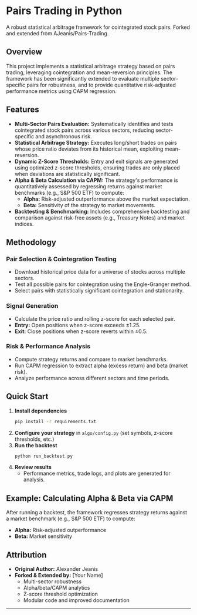 # Pairs Trading in Python
A robust statistical arbitrage framework for cointegrated stock pairs. Forked and extended from AJeanis/Pairs-Trading.

## Overview
This project implements a statistical arbitrage strategy based on pairs trading, leveraging cointegration and mean-reversion principles. The framework has been significantly extended to evaluate multiple sector-specific pairs for robustness, and to provide quantitative risk-adjusted performance metrics using CAPM regression.

## Features
- **Multi-Sector Pairs Evaluation:** Systematically identifies and tests cointegrated stock pairs across various sectors, reducing sector-specific and asynchronous risk.
- **Statistical Arbitrage Strategy:** Executes long/short trades on pairs whose price ratio deviates from its historical mean, exploiting mean-reversion.
- **Dynamic Z-Score Thresholds:** Entry and exit signals are generated using optimized z-score thresholds, ensuring trades are only placed when deviations are statistically significant.
- **Alpha & Beta Calculation via CAPM:** The strategy's performance is quantitatively assessed by regressing returns against market benchmarks (e.g., S&P 500 ETF) to compute:
  - **Alpha:** Risk-adjusted outperformance above the market expectation.
  - **Beta:** Sensitivity of the strategy to market movements.
- **Backtesting & Benchmarking:** Includes comprehensive backtesting and comparison against risk-free assets (e.g., Treasury Notes) and market indices.

## Methodology
### Pair Selection & Cointegration Testing
- Download historical price data for a universe of stocks across multiple sectors.
- Test all possible pairs for cointegration using the Engle-Granger method.
- Select pairs with statistically significant cointegration and stationarity.

### Signal Generation
- Calculate the price ratio and rolling z-score for each selected pair.
- **Entry:** Open positions when z-score exceeds ±1.25.
- **Exit:** Close positions when z-score reverts within ±0.5.

### Risk & Performance Analysis
- Compute strategy returns and compare to market benchmarks.
- Run CAPM regression to extract alpha (excess return) and beta (market risk).
- Analyze performance across different sectors and time periods.

## Quick Start
1. **Install dependencies**
   ```bash
   pip install -r requirements.txt
   ```
2. **Configure your strategy** in `algo/config.py` (set symbols, z-score thresholds, etc.)
3. **Run the backtest**
   ```bash
   python run_backtest.py
   ```
4. **Review results**
   - Performance metrics, trade logs, and plots are generated for analysis.

## Example: Calculating Alpha & Beta via CAPM
After running a backtest, the framework regresses strategy returns against a market benchmark (e.g., S&P 500 ETF) to compute:
- **Alpha:** Risk-adjusted outperformance
- **Beta:** Market sensitivity

## Attribution
- **Original Author:** Alexander Jeanis
- **Forked & Extended by:** [Your Name]
  - Multi-sector robustness
  - Alpha/beta/CAPM analytics
  - Z-score threshold optimization
  - Modular code and improved documentation

---